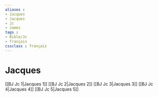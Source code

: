 ```yaml
---
aliases : 
- Jacques
- Jacques
- Jc
- James
tags : 
- Bible/Jc
- français
cssclass : français
---
```


# Jacques

[[BJ Jc 1|Jacques 1]]
[[BJ Jc 2|Jacques 2]]
[[BJ Jc 3|Jacques 3]]
[[BJ Jc 4|Jacques 4]]
[[BJ Jc 5|Jacques 5]]
